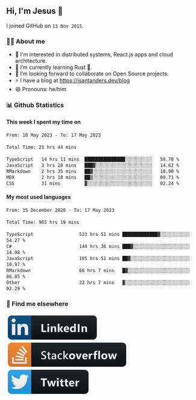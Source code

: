 ## Hi, I'm Jesus 👋

I joined GitHub on `13 Nov 2015`.

<!-- Talking about you -->

### 👨‍💻 About me

- 👦 I'm interested in distributed systems, React.js apps and cloud architecture.
- 🌱 I’m currently learning Rust 🦀.
- 👯 I’m looking forward to collaborate on Open Source projects.
- ⚡️ I have a blog at <https://jsantanders.dev/blog>
- 😄 Pronouns: he/him

### 📊 Github Statistics

#### This week I spent my time on

<!--START_SECTION:weekly-->

```text
From: 10 May 2023 - To: 17 May 2023

Total Time: 23 hrs 44 mins

TypeScript   14 hrs 11 mins  ███████████████░░░░░░░░░░   59.78 %
JavaScript   3 hrs 28 mins   ███▓░░░░░░░░░░░░░░░░░░░░░   14.62 %
RMarkdown    2 hrs 35 mins   ██▓░░░░░░░░░░░░░░░░░░░░░░   10.90 %
MDX          2 hrs 18 mins   ██▒░░░░░░░░░░░░░░░░░░░░░░   09.71 %
CSS          31 mins         ▓░░░░░░░░░░░░░░░░░░░░░░░░   02.24 %
```

<!--END_SECTION:weekly-->

#### My most used languages

<!--START_SECTION:alltime-->

```text
From: 15 December 2020 - To: 17 May 2023

Total Time: 965 hrs 19 mins

TypeScript                 523 hrs 51 mins █████████████▓░░░░░░░░░░░   54.27 %
C#                         144 hrs 36 mins ███▓░░░░░░░░░░░░░░░░░░░░░   14.98 %
JavaScript                 105 hrs 51 mins ██▓░░░░░░░░░░░░░░░░░░░░░░   10.97 %
RMarkdown                  66 hrs 7 mins   █▓░░░░░░░░░░░░░░░░░░░░░░░   06.85 %
Other                      22 hrs 7 mins   ▓░░░░░░░░░░░░░░░░░░░░░░░░   02.29 %
```

<!--END_SECTION:alltime-->

### 📢 Find me elsewhere

<p>
  <a target="_blank" href="https://linkedin.com/in/jsantanders">
    <img src="https://github.com/jsantanders/jsantanders/blob/master/img/linkedin.svg" alt="LinkedIn" style="vertical-align:top; margin:4px">
  </a>
  
  <a target="_blank" href="https://stackoverflow.com/users/7318331/jesus-santander">
    <img src="https://github.com/jsantanders/jsantanders/blob/master/img/stackoverflow.svg" alt="StackOverflow" style="vertical-align:top; margin:4px">
  </a>
  
  <a target="_blank" href="http://twitter.com/jsantanders">
    <img src="https://github.com/jsantanders/jsantanders/blob/master/img/twitter.svg" alt="Twitter" style="vertical-align:top; margin:4px">
  </a>
</p>

